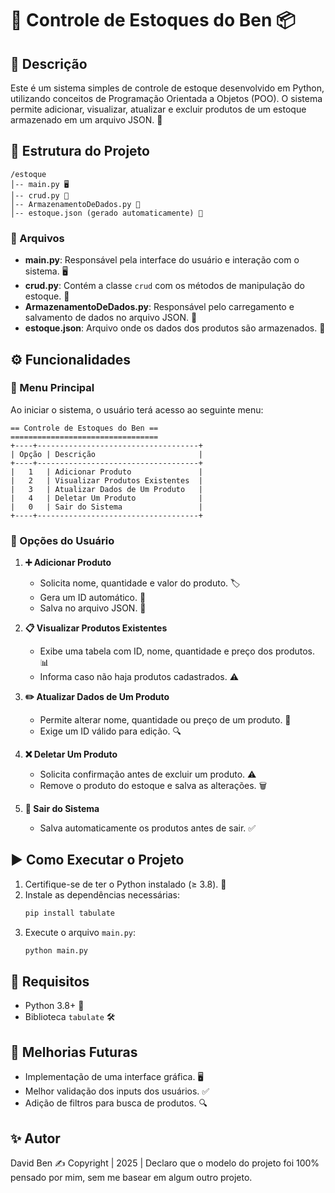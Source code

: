# 🏪 Controle de Estoques do Ben 📦

## 📜 Descrição

Este é um sistema simples de controle de estoque desenvolvido em Python, utilizando conceitos de Programação Orientada a Objetos (POO). O sistema permite adicionar, visualizar, atualizar e excluir produtos de um estoque armazenado em um arquivo JSON. 📂

## 📁 Estrutura do Projeto

```
/estoque
│-- main.py 🖥️
│-- crud.py 🔄
│-- ArmazenamentoDeDados.py 💾
│-- estoque.json (gerado automaticamente) 📜
```

### 📌 Arquivos

- **main.py**: Responsável pela interface do usuário e interação com o sistema. 🖥️
- **crud.py**: Contém a classe `crud` com os métodos de manipulação do estoque. 🔄
- **ArmazenamentoDeDados.py**: Responsável pelo carregamento e salvamento de dados no arquivo JSON. 💾
- **estoque.json**: Arquivo onde os dados dos produtos são armazenados. 📜

## ⚙️ Funcionalidades

### 📜 Menu Principal

Ao iniciar o sistema, o usuário terá acesso ao seguinte menu:

```
== Controle de Estoques do Ben ==
=================================
+----+------------------------------------+
| Opção | Descrição                       |
+----+------------------------------------+
|   1   | Adicionar Produto               |
|   2   | Visualizar Produtos Existentes  |
|   3   | Atualizar Dados de Um Produto   |
|   4   | Deletar Um Produto              | 
|   0   | Sair do Sistema                 |
+----+------------------------------------+
```

### 🔹 Opções do Usuário

1. **➕ Adicionar Produto**

   - Solicita nome, quantidade e valor do produto. 🏷️
   - Gera um ID automático. 🔢
   - Salva no arquivo JSON. 💾

2. **📋 Visualizar Produtos Existentes**

   - Exibe uma tabela com ID, nome, quantidade e preço dos produtos. 📊
   - Informa caso não haja produtos cadastrados. ⚠️

3. **✏️ Atualizar Dados de Um Produto**

   - Permite alterar nome, quantidade ou preço de um produto. 🔄
   - Exige um ID válido para edição. 🔍

4. **❌ Deletar Um Produto**

   - Solicita confirmação antes de excluir um produto. ⚠️
   - Remove o produto do estoque e salva as alterações. 🗑️

5. **🚪 Sair do Sistema**

   - Salva automaticamente os produtos antes de sair. ✅

## ▶️ Como Executar o Projeto

1. Certifique-se de ter o Python instalado (≥ 3.8). 🐍
2. Instale as dependências necessárias:
   ```bash
   pip install tabulate
   ```
3. Execute o arquivo `main.py`:
   ```bash
   python main.py
   ```

## 📌 Requisitos

- Python 3.8+ 🐍
- Biblioteca `tabulate` 🛠️

## 🚀 Melhorias Futuras

- Implementação de uma interface gráfica. 🖥️
- Melhor validação dos inputs dos usuários. ✅
- Adição de filtros para busca de produtos. 🔍

## ✨ Autor

David Ben ✍️ Copyright | 2025 | Declaro que o modelo do projeto foi 100% pensado por mim, sem me basear em algum outro projeto.

